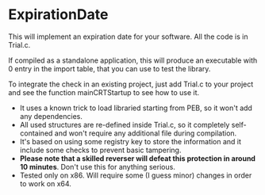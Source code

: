 # ExpirationDate
This will implement an expiration date for your software. 
All the code is in Trial.c.

If compiled as a standalone application, this will produce an executable with 0 entry in the import table, that you can use to test the library.

To integrate the check in an existing project, just add Trial.c to your project and see the function mainCRTStartup to see how to use it.

* It uses a known trick to load libraried starting from PEB, so it won't add any dependencies.
* All used structures are re-defined inside Trial.c, so it completely self-contained and won't require any additional file during compilation.
* It's based on using some registry key to store the information and it include some checks to prevent basic tampering.
* **Please note that a skilled reverser will defeat this protection in around 10 minutes**. Don't use this for anything serious.
* Tested only on x86. Will require some (I guess minor) changes in order to work on x64.
